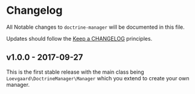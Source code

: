 # Changelog

All Notable changes to `doctrine-manager` will be documented in this file.

Updates should follow the [Keep a CHANGELOG](http://keepachangelog.com/) principles.

## v1.0.0 - 2017-09-27

This is the first stable release with the main class being `Loevgaard\DoctrineManager\Manager` which you extend to create your own manager.
